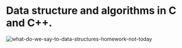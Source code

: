 # Data structure and algorithms in C and C++.


![what-do-we-say-to-data-structures-homework-not-today](https://user-images.githubusercontent.com/68494604/96039614-913c8080-0e86-11eb-8d6a-5304c72d5422.jpg)

